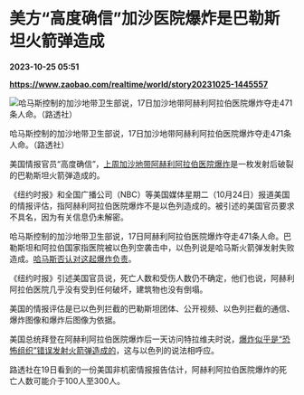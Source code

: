 # 美方“高度确信”加沙医院爆炸是巴勒斯坦火箭弹造成

**2023-10-25 05:51**

**https://www.zaobao.com/realtime/world/story20231025-1445557**

![哈马斯控制的加沙地带卫生部说，17日加沙地带阿赫利阿拉伯医院爆炸夺走471条人命。（路透社）](https://static.zaobao.com/s3fs-public/styles/article_large_full/public/articles/2023/10/25/2023-10-17T195754Z79907367RC23U3AIA2DNRTRMADP3ISRAEL-PALESTINIANS-GAZA-HOSPITAL.JPG?itok=duplIMFg "哈马斯控制的加沙地带卫生部说，17日加沙地带阿赫利阿拉伯医院爆炸夺走471条人命。（路透社）")

哈马斯控制的加沙地带卫生部说，17日加沙地带阿赫利阿拉伯医院爆炸夺走471条人命。（路透社）

美国情报官员“高度确信”，[上周加沙地带阿赫利阿拉伯医院爆炸](https://www.zaobao.com/realtime/world/story20231018-1443697)是一枚发射后破裂的巴勒斯坦火箭弹造成的。

《纽约时报》和全国广播公司（NBC）等美国媒体星期二（10月24日）报道美国的情报评估，指阿赫利阿拉伯医院爆炸不是以色列造成的。被引述的美国官员要求不具名，因为有关信息仍未解密。

哈马斯控制的加沙地带卫生部说，17日阿赫利阿拉伯医院爆炸夺走471条人命。巴勒斯坦和阿拉伯国家指医院被以色列空袭击中，以色列说是哈马斯火箭弹发射失败造成。[哈马斯否认对这起爆炸负责](https://www.zaobao.com/realtime/world/story20231018-1443697)。

《纽约时报》引述美国官员说，死亡人数和受伤人数仍不确定，他们也说，阿赫利阿拉伯医院几乎没有受到任何破坏，建筑物也没有倒塌。

美国的情报评估是已以色列拦截的巴勒斯坦团体、公开视频、以色列拦截的通信、爆炸图像和爆炸后图像为依据。

美国总统拜登在阿赫利阿拉伯医院爆炸后一天访问特拉维夫时说，[爆炸似乎是“恐怖组织”错误发射火箭弹造成的](https://www.zaobao.com/realtime/world/story20231018-1443932)，这与以色列的说法相呼应。

路透社在19日看到的一份美国非机密情报报告估计，阿赫利阿拉伯医院爆炸的死亡人数可能介于100人至300人。